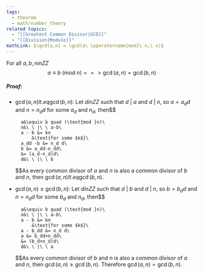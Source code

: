 ```yaml
---
tags:
  - theorem
  - math/number_theory
related topics:
  - "[[Greatest Common Divisor|GCD]]"
  - "[[Division|Modulo]]"
mathLink: $\gcd(a,n) = \gcd(a\ \operatorname{mod}\ n,\ n)$
---
```

For all $a,b,n in ZZ$
$$
a\equiv b\ (\text{mod }n) ==> \gcd(a,n) = \gcd(b,n)
$$
##### Proof:
- $\gcd(a,n) lt.eq\gcd(b,n)$:
	Let $d in ZZ$ such that $d\ |\ a$ and $d\ |\ n$, so $a=a_d d$ and $n=n_d d$ for some $a_d$ and $n_d$, then$$
	
		a&\equiv b quad (\text{mod }n)\
		n&\ \ |\ \ a-b\
		a - b &= kn
			&\text{for some $k$}\
		a_dd -b &= n_d d\
		b &= a_dd-n_dd\
		&= (a_d-n_d)d\
		d&\ \ |\ \ b
	
	$$As every common divisor of $a$ and $n$ is also a common divisor of $b$ and $n$, then $\gcd(a,n) lt.eq\gcd(b,n)$.
- $\gcd(a,n)\geq\gcd(b,n)$:
	Let $d in ZZ$ such that $d\ |\ b$ and $d\ |\ n$, so $b=b_d d$ and $n=n_d d$ for some $b_d$ and $n_d$, then$$
	
		a&\equiv b quad (\text{mod }n)\
		n&\ \ |\ \ a-b\
		a - b &= kn
			&\text{for some $k$}\
		a - b_dd &= n_d d\
		a &= b_dd+n_dd\
		&= (b_d+n_d)d\
		d&\ \ |\ \ a
	
	$$As every common divisor of $b$ and $n$ is also a common divisor of $a$ and $n$, then $\gcd(a,n)\geq\gcd(b,n)$.
Therefore $\gcd(a,n)=\gcd(b,n)$.